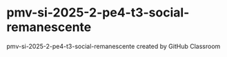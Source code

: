 # pmv-si-2025-2-pe4-t3-social-remanescente
pmv-si-2025-2-pe4-t3-social-remanescente created by GitHub Classroom
